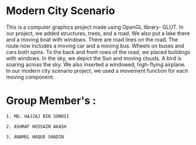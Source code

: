    # Modern City Scenario 

 This is a computer graphics project made using OpenGL library- GLUT. 
 In our project, we added structures, trees, and a road. 
 We also put a lake there and a moving boat with windows. 
 There are road lines on the road. The route now includes a moving car and a moving bus. 
 Wheels on buses and cars both spins. 
 To the back and front rows of the road, we placed buildings with windows. 
 In the sky, we depict the Sun and moving clouds. 
 A bird is soaring across the sky. We also inserted a windowed, high-flying airplane. 
 In our modern city scenario project, we used a movement function for each moving component.

   # Group Member's : 

	1. MD. HAJJAJ BIN SONOSI

	2. ASHRAF HOSSAIN AKASH

	3. ANAMUL HAQUE SHADIN
